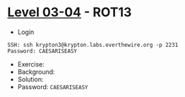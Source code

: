 # [Level 03-04](https://overthewire.org/wargames/krypton/krypton3.html) - ROT13

- Login
```
SSH: ssh krypton3@krypton.labs.overthewire.org -p 2231
Password: CAESARISEASY
```
- Exercise:
- Background:
- Solution:
- Password: `CAESARISEASY`
